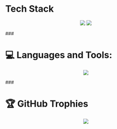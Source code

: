
<h1 align="left">Tech Stack</h1>
<p align="center">
<img src="https://img.shields.io/website?down_message=is%20down&label=yourauth.vn&style=flat-square&up_message=is%20up&url=https%3A%2F%2Fyourauth.vn"></img>
<img src="https://img.shields.io/discord/890741284745138226?style=flat-squarehttps://img.shields.io/discord/890741284745138226?style=flat-square"></img>
</p>
</div>
###
<h1 align="left">💻 Languages and Tools:</h1>
<p align="center"> 
  <img src="https://skillicons.dev/icons?i=js,ts,cloudflare,java,express,github,heroku,html,css,bootstrap,jquery,md,mongodb,mysql,nodejs,powershell,redis,stackoverflow,svg,vscode,githubactions&theme=dark" />
</p>  
###
<h1 align="left">🏆 GitHub Trophies</h1>
<p align="center">
<img src="https://github-trophies.vercel.app/?username=duyneuser-dev&theme=onedark&no-frame=false&no-bg=false&margin-w=4" />
</p>

<!-- ![](https://github-trophies.vercel.app/?username=petertuananh&theme=onedark&no-frame=false&no-bg=false&margin-w=4)
[![](https://visitcount.itsvg.in/api?id=duyneuser-dev&label=Profile%20Views&color=3&icon=0&pretty=true)](https://visitcount.itsvg.in) -->
